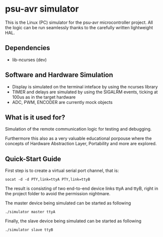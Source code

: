 # psu-avr simulator
This is the Linux (PC) simulator for the psu-avr microcontroller project. All the logic can be run seamlessly thanks to the carefully written lightweight HAL.

## Dependencies

* lib-ncurses (dev)

## Software and Hardware Simulation
* Display is simulated on the terminal inteface by using the ncurses library
* TIMER and delays are simulated by using the SIGALRM events, ticking at 100us as in the target hardware
* ADC, PWM, ENCODER are currently mock objects

## What is it used for?
Simulation of the remote communication logic for testing and debugging.

Furthermore this also as a very valuable educational porpouse where the concepts of Hardware Abstraction Layer, Portability and more are explored.

## Quick-Start Guide
First step is to create a virtual serial port channel, that is:

```
socat -d -d PTY,link=ttyA PTY,link=ttyB
```

The result is consisting of two end-to-end device links ttyA and ttyB, right in the project folder to avoid the permission nightmare.

The master device being simulated can be started as following

```
./simulator master ttyA
```

Finally, the slave device being simulated can be started as following

```
./simulator slave ttyB
```
